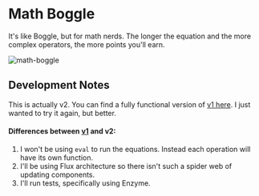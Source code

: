 # Math Boggle

It's like Boggle, but for math nerds. The longer the equation and the more complex operators, the more points you'll earn. 

![math-boggle](https://cloud.githubusercontent.com/assets/3202211/17510781/a88e7888-5e63-11e6-9f70-b16bac39b6fb.gif)

## Development Notes

This is actually v2. You can find a fully functional version of [v1 here](https://github.com/lancesnider/math-boggle). I just wanted to try it again, but better. 

#### Differences between [v1](https://github.com/lancesnider/math-boggle) and v2: 

1. I won't be using `eval` to run the equations. Instead each operation will have its own function. 
2. I'll be using Flux architecture so there isn't such a spider web of updating components. 
3. I'll run tests, specifically using Enzyme. 

